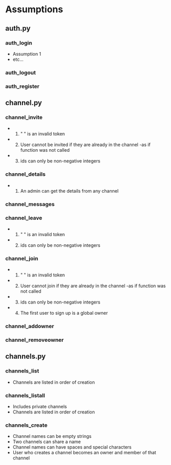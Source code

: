 # Assumptions

## auth.py

### auth_login
- Assumption 1
- etc...

### auth_logout

### auth_register


## channel.py

### channel_invite
- 1. " " is an invalid token
- 2. User cannot be invited if they are already in the channel -as if function was not called
- 3. ids can only be non-negative integers

### channel_details
- 1. An admin can get the details from any channel

### channel_messages

### channel_leave
- 1. " " is an invalid token
- 2. ids can only be non-negative integers

### channel_join
- 1. " " is an invalid token
- 2. User cannot join if they are already in the channel -as if function was not called
- 3. ids can only be non-negative integers
- 4. The first user to sign up is a global owner

### channel_addowner

### channel_removeowner


## channels.py

### channels_list
- Channels are listed in order of creation

### channels_listall
- Includes private channels
- Channels are listed in order of creation

### channels_create
- Channel names can be empty strings
- Two channels can share a name
- Channel names can have spaces and special characters
- User who creates a channel becomes an owner and member of that channel